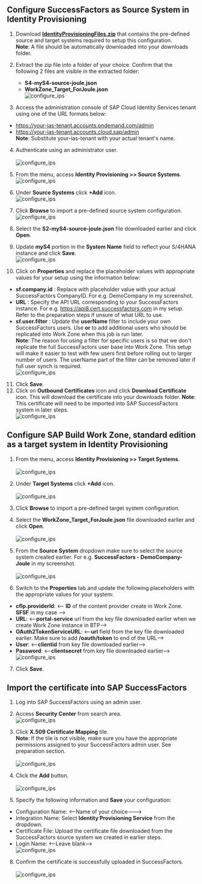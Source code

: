 ## **Configure SuccessFactors as Source System in Identity Provisioning**

1. Download [**IdentityProvisioningFiles.zip**](https://github.com/hjudgesac/joule_integration_sfsf_public/raw/main/configure_identity_provisioning/files/IdentityProvisioningFiles.zip) that contains the pre-defined source and target systems required to setup this configuration.</br>
**Note**: A file should be automatically downloaded into your downloads folder.
2. Extract the zip file into a folder of your choice.  Confirm that the following 2 files are visible in the extracted folder:
   * **S4-myS4-source-joule.json**
   * **WorkZone_Target_ForJoule.json**</br>
![configure_ips](0-2.jpg)

3. Access the administration console of SAP Cloud Identity Services tenant using one of the URL formats below:
  * https://your-ias-tenant.accounts.ondemand.com/admin
  * https://your-ias-tenant.accounts.cloud.sap/admin              
  **Note**: Substitute your-ias-tenant with your actual tenant's name.
4. Authenticate using an administrator user.</br>                
![configure_ips](0-1.jpg)

5. From the menu, access **Identity Provisioning >> Source Systems**.</br>
![configure_ips](2.jpg)

6. Under **Source Systems** click **+Add** icon.</br>
![configure_ips](3.jpg)

7. Click **Browse** to import a pre-defined source system configuration.</br>
![configure_ips](4.jpg)

8. Select the **S2-myS4-source-joule.json** file downloaded earlier and click **Open**.

9. Update **myS4** portion in the **System Name** field to reflect your S/4HANA instance and click **Save**.</br>
![configure_ips](5.jpg)

10. Click on **Properties** and replace the placeholder values with appropriate values for your setup using the information below:
  * **sf.company.id** : Replace with placeholder value with your actual SuccessFactors CompanyID.  For e.g. DemoCompany in my screenshot.
  * **URL** : Specify the API URL corresponding to your SuccessFactors instance.  For e.g. https://api8.cert.successfactors.com in my setup.  Refer to the preparation steps if unsure of what URL to use.
  * **sf.user.filter** : Update the **userName** filter to include your own SuccessFactors users.  Use **or** to add additional users who should be replicated into  Work Zone when this job is run later.             
**Note**: The reason for using a filter for specific users is so that we don't replicate the full SuccessFactors user base into Work Zone.  This setup will make it easier to test with few users first before rolling out to larger number of users.  The userName part of the filter can be removed later if full user synch is required.</br>
  ![configure_ips](6.jpg)

11. Click **Save**.
12. Click on **Outbound  Certificates** icon and click **Download Certificate** icon.  This will download the certificate into your downloads folder.
**Note**: This certificate will need to be imported into SAP SuccessFactors system in later steps.</br>
![configure_ips](6-1.jpg)


## **Configure SAP Build Work Zone, standard edition as a target system in Identity Provisioning**

1. From the menu, access **Identity Provisioning >> Target Systems**.</br>      
![configure_ips](7.jpg)

2. Under **Target Systems** click **+Add** icon.</br>                 
![configure_ips](8.jpg)

3. Click **Browse** to import a pre-defined target system configuration.
4. Select the **WorkZone_Target_ForJoule.json** file downloaded earlier and click **Open**.</br>      
![configure_ips](9.jpg)

5. From the **Source System** dropdown make sure to select the source system created earlier.  For e.g. **SuccessFactors - DemoCompany-Joule** in my screenshot.</br>  
![configure_ips](10.jpg)

6. Switch to the **Properties** tab and update the following placeholders with the appropriate values for your system:
 * **cflp.providerId**: <-- **ID** of the content provider create in Work Zone.  **SFSF** in my case -->
 * **URL**: <--**portal-service** url from the key file downloaded earlier when we create Work Zone instance in BTP-->
 * **OAuth2TokenServiceURL**: <--**url** field from the key file downloaded earlier.  Make sure to add **/oauth/token** to end of the URL-->
 * **User**: <--**clientid** from key file downloaded earlier-->
 * **Password**: <--**clientsecret** from key file downloaded earlier--></br>
 ![configure_ips](11.jpg)
 
 7. Click **Save**.
 
## **Import the certificate into SAP SuccessFactors**

1. Log into SAP SuccessFactors using an admin user.
2. Access **Security Center** from search area.</br>
![configure_ips](12.jpg)

3. Click **X.509 Certificate Mapping** tile.                       
**Note**: If the tile is not visible, make sure you have the appropriate permissions assigned to your SuccessFactors admin user.  See preparation section.</br>         
![configure_ips](13.jpg)

6. Click the **Add** button.</br>                         
![configure_ips](14.jpg)

7. Specify the following information and **Save** your configuration:
 * Configuration Name: <--Name of your choice--->
 * Integration Name: Select **Identity Provisioning Service** from the dropdown.
 * Certificate File: Upload the certificate file downloaded from the SuccessFactors source system we created in earlier steps.
 * Login Name: <--Leave blank--></br>
![configure_ips](15.jpg)

8. Confirm the certificate is successfully uploaded in SuccessFactors.</br>              
![configure_ips](16.jpg)
